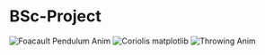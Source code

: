 # BSc-Project

![Foacault Pendulum Anim](https://github.com/bcapon/BSc-Project/assets/68614521/a095ed5e-8d84-4727-908b-8651070c14a6)
![Coriolis matplotlib](https://github.com/bcapon/BSc-Project/assets/68614521/0a6f34c3-32a6-4f63-ae28-4959b8f6b37e)
![Throwing Anim](https://github.com/bcapon/BSc-Project/assets/68614521/b97c462b-9627-48cd-95c1-bd00921338ca)

